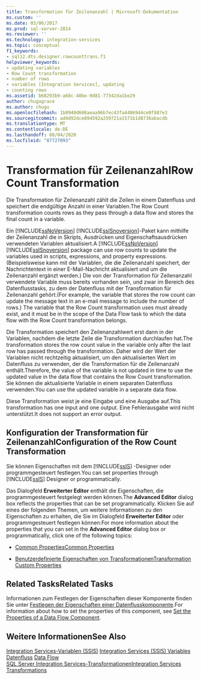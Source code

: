 ```yaml
---
title: Transformation für Zeilenanzahl | Microsoft-Dokumentation
ms.custom: ''
ms.date: 03/06/2017
ms.prod: sql-server-2014
ms.reviewer: ''
ms.technology: integration-services
ms.topic: conceptual
f1_keywords:
- sql12.dts.designer.rowcounttrans.f1
helpviewer_keywords:
- updating variables
- Row Count transformation
- number of rows
- variables [Integration Services], updating
- counting rows
ms.assetid: b68293b9-a68c-40be-9d81-77342da1be29
author: chugugrace
ms.author: chugu
ms.openlocfilehash: 1b0940d608aeaa96b7ec43fa4486944ce0f887e3
ms.sourcegitcommit: ad4d92dce894592a259721a1571b1d8736abacdb
ms.translationtype: MT
ms.contentlocale: de-DE
ms.lasthandoff: 08/04/2020
ms.locfileid: "87727093"
---
```

# <a name="row-count-transformation"></a><span data-ttu-id="633e0-102">Transformation für Zeilenanzahl</span><span class="sxs-lookup"><span data-stu-id="633e0-102">Row Count Transformation</span></span>
  <span data-ttu-id="633e0-103">Die Transformation für Zeilenanzahl zählt die Zeilen in einem Datenfluss und speichert die endgültige Anzahl in einer Variablen.</span><span class="sxs-lookup"><span data-stu-id="633e0-103">The Row Count transformation counts rows as they pass through a data flow and stores the final count in a variable.</span></span>  
  
 <span data-ttu-id="633e0-104">Ein [!INCLUDE[ssNoVersion](../../../includes/ssnoversion-md.md)] [!INCLUDE[ssISnoversion](../../../includes/ssisnoversion-md.md)]-Paket kann mithilfe der Zeilenanzahl die in Skripts, Ausdrücken und Eigenschaftsausdrücken verwendeten Variablen aktualisiert.</span><span class="sxs-lookup"><span data-stu-id="633e0-104">A [!INCLUDE[ssNoVersion](../../../includes/ssnoversion-md.md)] [!INCLUDE[ssISnoversion](../../../includes/ssisnoversion-md.md)] package can use row counts to update the variables used in scripts, expressions, and property expressions.</span></span> <span data-ttu-id="633e0-105">(Beispielsweise kann mit der Variablen, die die Zeilenanzahl speichert, der Nachrichtentext in einer E-Mail-Nachricht aktualisiert und um die Zeilenanzahl ergänzt werden.) Die von der Transformation für Zeilenanzahl verwendete Variable muss bereits vorhanden sein, und zwar im Bereich des Datenflusstasks, zu dem der Datenfluss mit der Transformation für Zeilenanzahl gehört.</span><span class="sxs-lookup"><span data-stu-id="633e0-105">(For example, the variable that stores the row count can update the message text in an e-mail message to include the number of rows.) The variable that the Row Count transformation uses must already exist, and it must be in the scope of the Data Flow task to which the data flow with the Row Count transformation belongs.</span></span>  
  
 <span data-ttu-id="633e0-106">Die Transformation speichert den Zeilenanzahlwert erst dann in der Variablen, nachdem die letzte Zeile die Transformation durchlaufen hat.</span><span class="sxs-lookup"><span data-stu-id="633e0-106">The transformation stores the row count value in the variable only after the last row has passed through the transformation.</span></span> <span data-ttu-id="633e0-107">Daher wird der Wert der Variablen nicht rechtzeitig aktualisiert, um den aktualisierten Wert im Datenfluss zu verwenden, der die Transformation für die Zeilenanzahl enthält.</span><span class="sxs-lookup"><span data-stu-id="633e0-107">Therefore, the value of the variable is not updated in time to use the updated value in the data flow that contains the Row Count transformation.</span></span> <span data-ttu-id="633e0-108">Sie können die aktualisierte Variable in einem separaten Datenfluss verwenden.</span><span class="sxs-lookup"><span data-stu-id="633e0-108">You can use the updated variable in a separate data flow.</span></span>  
  
 <span data-ttu-id="633e0-109">Diese Transformation weist je eine Eingabe und eine Ausgabe auf.</span><span class="sxs-lookup"><span data-stu-id="633e0-109">This transformation has one input and one output.</span></span> <span data-ttu-id="633e0-110">Eine Fehlerausgabe wird nicht unterstützt.</span><span class="sxs-lookup"><span data-stu-id="633e0-110">It does not support an error output.</span></span>  
  
## <a name="configuration-of-the-row-count-transformation"></a><span data-ttu-id="633e0-111">Konfiguration der Transformation für Zeilenanzahl</span><span class="sxs-lookup"><span data-stu-id="633e0-111">Configuration of the Row Count Transformation</span></span>  
 <span data-ttu-id="633e0-112">Sie können Eigenschaften mit dem [!INCLUDE[ssIS](../../../includes/ssis-md.md)] -Designer oder programmgesteuert festlegen.</span><span class="sxs-lookup"><span data-stu-id="633e0-112">You can set properties through [!INCLUDE[ssIS](../../../includes/ssis-md.md)] Designer or programmatically.</span></span>  
  
 <span data-ttu-id="633e0-113">Das Dialogfeld **Erweiterter Editor** enthält die Eigenschaften, die programmgesteuert festgelegt werden können.</span><span class="sxs-lookup"><span data-stu-id="633e0-113">The **Advanced Editor** dialog box reflects the properties that can be set programmatically.</span></span> <span data-ttu-id="633e0-114">Klicken Sie auf eines der folgenden Themen, um weitere Informationen zu den Eigenschaften zu erhalten, die Sie im Dialogfeld **Erweiterter Editor** oder programmgesteuert festlegen können:</span><span class="sxs-lookup"><span data-stu-id="633e0-114">For more information about the properties that you can set in the **Advanced Editor** dialog box or programmatically, click one of the following topics:</span></span>  
  
-   [<span data-ttu-id="633e0-115">Common Properties</span><span class="sxs-lookup"><span data-stu-id="633e0-115">Common Properties</span></span>](../../common-properties.md)  
  
-   [<span data-ttu-id="633e0-116">Benutzerdefinierte Eigenschaften von Transformationen</span><span class="sxs-lookup"><span data-stu-id="633e0-116">Transformation Custom Properties</span></span>](transformation-custom-properties.md)  
  
## <a name="related-tasks"></a><span data-ttu-id="633e0-117">Related Tasks</span><span class="sxs-lookup"><span data-stu-id="633e0-117">Related Tasks</span></span>  
 <span data-ttu-id="633e0-118">Informationen zum Festlegen der Eigenschaften dieser Komponente finden Sie unter [Festlegen der Eigenschaften einer Datenflusskomponente](../set-the-properties-of-a-data-flow-component.md).</span><span class="sxs-lookup"><span data-stu-id="633e0-118">For information about how to set the properties of this component, see [Set the Properties of a Data Flow Component](../set-the-properties-of-a-data-flow-component.md).</span></span>  
  
## <a name="see-also"></a><span data-ttu-id="633e0-119">Weitere Informationen</span><span class="sxs-lookup"><span data-stu-id="633e0-119">See Also</span></span>  
 <span data-ttu-id="633e0-120">[Integration Services-Variablen &#40;SSIS&#41;](../../integration-services-ssis-variables.md) </span><span class="sxs-lookup"><span data-stu-id="633e0-120">[Integration Services &#40;SSIS&#41; Variables](../../integration-services-ssis-variables.md) </span></span>  
 <span data-ttu-id="633e0-121">[Datenfluss](../data-flow.md) </span><span class="sxs-lookup"><span data-stu-id="633e0-121">[Data Flow](../data-flow.md) </span></span>  
 [<span data-ttu-id="633e0-122">SQL Server Integration Services-Transformationen</span><span class="sxs-lookup"><span data-stu-id="633e0-122">Integration Services Transformations</span></span>](integration-services-transformations.md)  
  
  
